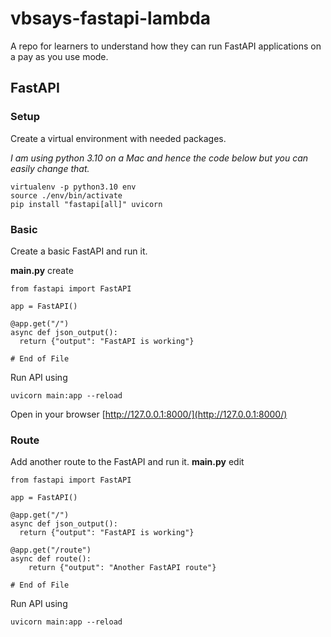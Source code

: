 # vbsays-fastapi-lambda
A repo for learners to understand how they can run FastAPI applications on a pay as you use mode.

## FastAPI 

### Setup

Create a virtual environment with needed packages.

_I am using python 3.10 on a Mac and hence the code below but you can easily change that._

```
virtualenv -p python3.10 env
source ./env/bin/activate
pip install "fastapi[all]" uvicorn
```

### Basic

Create a basic FastAPI and run it.

**main.py** create
```
from fastapi import FastAPI

app = FastAPI()

@app.get("/")
async def json_output():
  return {"output": "FastAPI is working"}

# End of File
```

Run API using
```
uvicorn main:app --reload
```

Open in your browser [http://127.0.0.1:8000/](http://127.0.0.1:8000/)

### Route

Add another route to the FastAPI and run it. 
**main.py** edit
```
from fastapi import FastAPI

app = FastAPI()

@app.get("/")
async def json_output():
  return {"output": "FastAPI is working"}

@app.get("/route")
async def route():
    return {"output": "Another FastAPI route"}

# End of File
```

Run API using
```
uvicorn main:app --reload
```
